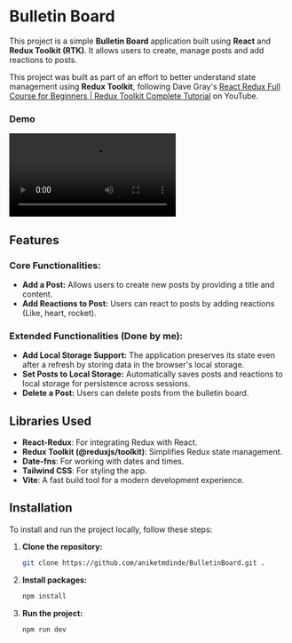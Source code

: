 # Bulletin Board

This project is a simple **Bulletin Board** application built using **React** and **Redux Toolkit (RTK)**. It allows users to create, manage posts and add reactions to posts. 

This project was built as part of an effort to better understand state management using **Redux Toolkit**, following Dave Gray's [React Redux Full Course for Beginners | Redux Toolkit Complete Tutorial](https://youtu.be/NqzdVN2tyvQ?si=opLaUAe9OvQYMMvw) on YouTube.


### Demo
<video controls src="BulletinBoardApp.mp4" title="Title"></video>

## Features

### Core Functionalities:
- **Add a Post:** Allows users to create new posts by providing a title and content.
- **Add Reactions to Post:** Users can react to posts by adding reactions (Like, heart, rocket).
  
### Extended Functionalities (Done by me):
- **Add Local Storage Support:** The application preserves its state even after a refresh by storing data in the browser's local storage.
- **Set Posts to Local Storage:** Automatically saves posts and reactions to local storage for persistence across sessions.
- **Delete a Post:** Users can delete posts from the bulletin board.

## Libraries Used

- **React-Redux**: For integrating Redux with React.
- **Redux Toolkit (@reduxjs/toolkit)**: Simplifies Redux state management.
- **Date-fns**: For working with dates and times.
- **Tailwind CSS**: For styling the app.
- **Vite**: A fast build tool for a modern development experience.

## Installation

To install and run the project locally, follow these steps:

1. **Clone the repository:**

   ```bash
   git clone https://github.com/aniketmdinde/BulletinBoard.git .

2. **Install packages:**

   ```bash
   npm install

3. **Run the project:**

   ```bash
   npm run dev